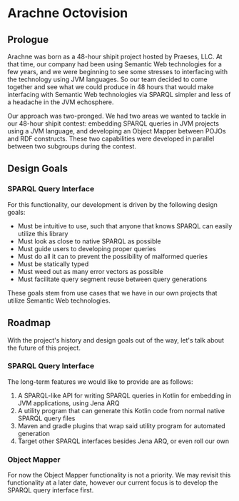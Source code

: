 # Arachne Octovision

## Prologue

Arachne was born as a 48-hour shipit project hosted by Praeses, LLC. At that 
time, our company had been using Semantic Web technologies for a few years, and 
we were beginning to see some stresses to interfacing with the technology using
JVM languages. So our team decided to come together and see what we could 
produce in 48 hours that would make interfacing with Semantic Web technologies 
via SPARQL simpler and less of a headache in the JVM echosphere.

Our approach was two-pronged. We had two areas we wanted to tackle in our 
48-hour shipit contest: embedding SPARQL queries in JVM projects using a JVM 
language, and developing an Object Mapper between POJOs and RDF constructs. 
These two capabilities were developed in parallel between two subgroups during 
the contest.

## Design Goals

### SPARQL Query Interface

For this functionality, our development is driven by the following design goals:

* Must be intuitive to use, such that anyone that knows SPARQL can easily 
utilize this library
* Must look as close to native SPARQL as possible
* Must guide users to developing proper queries
* Must do all it can to prevent the possibility of malformed queries
* Must be statically typed
* Must weed out as many error vectors as possible
* Must facilitate query segment reuse between query generations

These goals stem from use cases that we have in our own projects that utilize 
Semantic Web technologies.

## Roadmap

With the project's history and design goals out of the way, let's talk about the 
future of this project.

### SPARQL Query Interface

The long-term features we would like to provide are as follows:

1. A SPARQL-like API for writing SPARQL queries in Kotlin for embedding in JVM 
applications, using Jena ARQ
2. A utility program that can generate this Kotlin code from normal native 
SPARQL query files
3. Maven and gradle plugins that wrap said utility program for automated 
generation
4. Target other SPARQL interfaces besides Jena ARQ, or even roll our own

### Object Mapper

For now the Object Mapper functionality is not a priority. We may revisit this 
functionality at a later date, however our current focus is to develop the 
SPARQL query interface first.